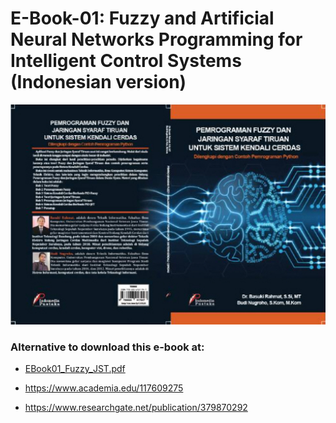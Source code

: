 # E-Book-01: Fuzzy and Artificial Neural Networks Programming for Intelligent Control Systems (Indonesian version)

<p align="center">
  <img src="https://github.com/bsrahmat/ebook-01/blob/main/buku1.jpg" alt="" class="img-responsive" width="700">
</p>

### Alternative to download this e-book at:

- <a href="https://github.com/bsrahmat/ebook-01/blob/main/EBook01_Fuzzy_JST.pdf" target="_blank">EBook01_Fuzzy_JST.pdf</a>

- <a href="https://www.academia.edu/117609275" target="_blank">https://www.academia.edu/117609275</a>

- <a href="https://www.researchgate.net/publication/379870292" target="_blank">https://www.researchgate.net/publication/379870292</a>

<br>
